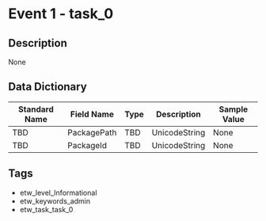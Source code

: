 # Event 1 - task_0

## Description
None

## Data Dictionary
|Standard Name|Field Name|Type|Description|Sample Value|
|---|---|---|---|---|
|TBD|PackagePath|TBD|UnicodeString|None|None|
|TBD|PackageId|TBD|UnicodeString|None|None|

## Tags
* etw_level_Informational
* etw_keywords_admin
* etw_task_task_0
